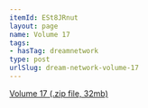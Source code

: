 ```yaml
---
itemId: ESt8JRnut
layout: page
name: Volume 17
tags:
- hasTag: dreamnetwork
type: post
urlSlug: dream-network-volume-17
---
```

<a href="../files/Volume_17.zip" download>Volume 17 (.zip file, 32mb)</a>